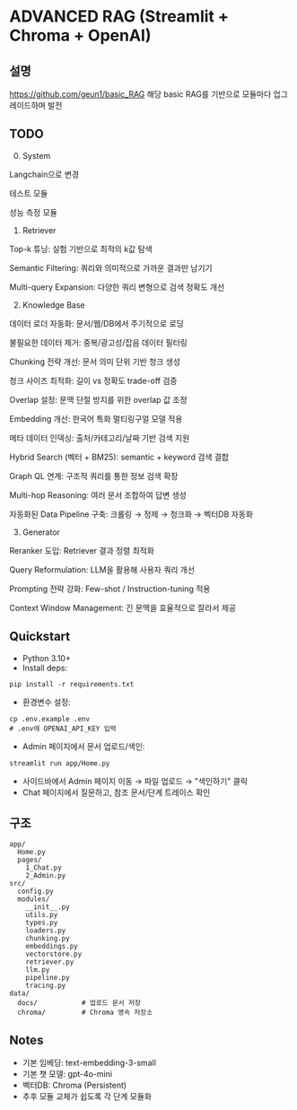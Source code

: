 # ADVANCED RAG (Streamlit + Chroma + OpenAI)

## 설명
https://github.com/geun1/basic_RAG
해당 basic RAG를 기반으로 모듈마다 업그레이드하며 발전

## TODO
0. System

 Langchain으로 변경

 테스트 모듈

 성능 측정 모듈

1. Retriever

 Top-k 튜닝: 실험 기반으로 최적의 k값 탐색

 Semantic Filtering: 쿼리와 의미적으로 가까운 결과만 남기기

 Multi-query Expansion: 다양한 쿼리 변형으로 검색 정확도 개선

2. Knowledge Base

 데이터 로더 자동화: 문서/웹/DB에서 주기적으로 로딩

 불필요한 데이터 제거: 중복/광고성/잡음 데이터 필터링

 Chunking 전략 개선: 문서 의미 단위 기반 청크 생성

 청크 사이즈 최적화: 길이 vs 정확도 trade-off 검증

 Overlap 설정: 문맥 단절 방지를 위한 overlap 값 조정

 Embedding 개선: 한국어 특화 멀티링구얼 모델 적용

 메타 데이터 인덱싱: 출처/카테고리/날짜 기반 검색 지원

 Hybrid Search (벡터 + BM25): semantic + keyword 검색 결합

 Graph QL 연계: 구조적 쿼리를 통한 정보 검색 확장

 Multi-hop Reasoning: 여러 문서 조합하여 답변 생성

 자동화된 Data Pipeline 구축: 크롤링 → 정제 → 청크화 → 벡터DB 자동화

3. Generator

 Reranker 도입: Retriever 결과 정렬 최적화

 Query Reformulation: LLM을 활용해 사용자 쿼리 개선

 Prompting 전략 강화: Few-shot / Instruction-tuning 적용

 Context Window Management: 긴 문맥을 효율적으로 잘라서 제공
## Quickstart

- Python 3.10+
- Install deps:
```
pip install -r requirements.txt
```
- 환경변수 설정:
```
cp .env.example .env
# .env에 OPENAI_API_KEY 입력
```
- Admin 페이지에서 문서 업로드/색인:
```
streamlit run app/Home.py
```
- 사이드바에서 Admin 페이지 이동 → 파일 업로드 → "색인하기" 클릭
- Chat 페이지에서 질문하고, 참조 문서/단계 트레이스 확인

## 구조
```
app/
  Home.py
  pages/
    1_Chat.py
    2_Admin.py
src/
  config.py
  modules/
    __init__.py
    utils.py
    types.py
    loaders.py
    chunking.py
    embeddings.py
    vectorstore.py
    retriever.py
    llm.py
    pipeline.py
    tracing.py
data/
  docs/           # 업로드 문서 저장
  chroma/         # Chroma 영속 저장소
```

## Notes
- 기본 임베딩: text-embedding-3-small
- 기본 챗 모델: gpt-4o-mini
- 벡터DB: Chroma (Persistent)
- 추후 모듈 교체가 쉽도록 각 단계 모듈화
